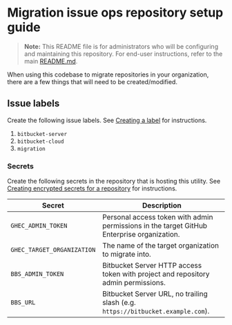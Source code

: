 # Migration issue ops repository setup guide

> **Note:** This README file is for administrators who will be configuring and
> maintaining this repository. For end-user instructions, refer to the main
> [README.md](./README.md).

When using this codebase to migrate repositories in your organization, there are
a few things that will need to be created/modified.

## Issue labels

Create the following issue labels. See
[Creating a label](https://docs.github.com/en/issues/using-labels-and-milestones-to-track-work/managing-labels#creating-a-label)
for instructions.

1. `bitbucket-server`
2. `bitbucket-cloud`
3. `migration`

### Secrets

Create the following secrets in the repository that is hosting this utility. See
[Creating encrypted secrets for a repository](https://docs.github.com/en/actions/security-guides/encrypted-secrets#creating-encrypted-secrets-for-a-repository)
for instructions.

| Secret                     | Description                                                                                |
| -------------------------- | ------------------------------------------------------------------------------------------ |
| `GHEC_ADMIN_TOKEN`         | Personal access token with admin permissions in the target GitHub Enterprise organization. |
| `GHEC_TARGET_ORGANIZATION` | The name of the target organization to migrate into.                                       |
| `BBS_ADMIN_TOKEN`          | Bitbucket Server HTTP access token with project and repository admin permissions.          |
| `BBS_URL`                  | Bitbucket Server URL, no trailing slash (e.g. `https://bitbucket.example.com`).            |
